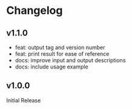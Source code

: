 <!--
SPDX-FileCopyrightText: 2025 Joe Pitt

SPDX-License-Identifier: GPL-3.0-only
-->
# Changelog

## v1.1.0

* feat: output tag and version number
* feat: print result for ease of reference
* docs: improve input and output descriptions
* docs: include usage example

## v1.0.0

Initial Release
